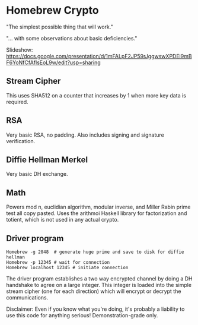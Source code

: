 # Homebrew Crypto

"The simplest possible thing that will work."

"... with some observations about basic deficiencies."

Slideshow: https://docs.google.com/presentation/d/1mFALpF2JP59rJggwswXPDEi9mBF6YoNfCfAflsEoL9w/edit?usp=sharing

## Stream Cipher

This uses SHA512 on a counter that increases by 1 when more key data is
required. 

## RSA

Very basic RSA, no padding. Also includes signing and signature verification.

## Diffie Hellman Merkel

Very basic DH exchange.

## Math

Powers mod n, euclidian algorithm, modular inverse, and Miller Rabin prime
test all copy pasted. Uses the arithmoi Haskell library for factorization and
totient, which is not used in any actual crypto.

## Driver program

```
Homebrew -g 2048  # generate huge prime and save to disk for diffie hellman
Homebrew -p 12345 # wait for connection
Homebrew localhost 12345 # initiate connection
```

The driver program establishes a two way encrypted channel by doing a DH
handshake to agree on a large integer. This integer is loaded into the simple
stream cipher (one for each direction) which will encrypt or decrypt the
communications.

Disclaimer: Even if you know what you're doing, it's probably a liability to
use this code for anything serious! Demonstration-grade only.

